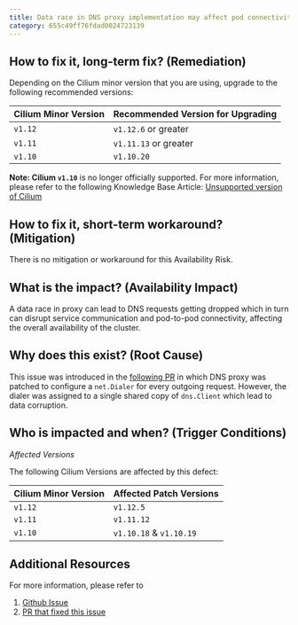 ```yaml
---
title: Data race in DNS proxy implementation may affect pod connectivity.
category: 655c49ff76fdad0024723139
---
```


## How to fix it, long-term fix? (Remediation)

Depending on the Cilium minor version that you are using, upgrade to the following recommended versions:

| Cilium Minor Version | Recommended Version for Upgrading |
| -------------------- | --------------------------------- |
| `v1.12`              | `v1.12.6` or greater              |
| `v1.11`              | `v1.11.13` or greater             |
| `v1.10`              | `v1.10.20`                        |

**Note: Cilium `v1.10`** is no longer officially supported. For more information, please refer to the following Knowledge Base Article: [Unsupported version of Cilium](https://app.chkk.io/kba/chkk-k8s-713)

## How to fix it, short-term workaround? (Mitigation)

There is no mitigation or workaround for this Availability Risk.

## What is the impact? (Availability Impact)

A data race in proxy can lead to DNS requests getting dropped which in turn can disrupt service communication and pod-to-pod connectivity, affecting the overall availability of the cluster.

## Why does this exist? (Root Cause)

This issue was introduced in the [following PR](https://github.com/cilium/cilium/pull/22361) in which DNS proxy was patched to configure a `net.Dialer` for every outgoing request. However, the dialer was assigned to a single shared copy of `dns.Client` which lead to data corruption.

## Who is impacted and when? (Trigger Conditions)

_Affected Versions_

The following Cilium Versions are affected by this defect:

| Cilium Minor Version | Affected Patch Versions |
| -------------------- | ----------------------- |
| `v1.12`              | `v1.12.5`               |
| `v1.11`              | `v1.11.12`              |
| `v1.10`              | `v1.10.18` & `v1.10.19` |

## Additional Resources

For more information, please refer to 

1. [Github Issue](https://github.com/cilium/cilium/issues/22598)
2. [PR that fixed this issue](https://github.com/cilium/cilium/pull/22619)